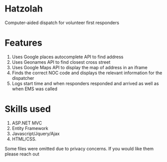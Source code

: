 # Hatzolah

Computer-aided dispatch for volunteer first responders

# Features
1. Uses Google places autocomplete API to find address
2. Uses Geonames API to find closest cross street
3. Uses Google Maps API to display the map of address in an iframe
4. Finds the correct NOC code and displays the relevant information for the dispatcher
5. Logs start time and when responders responded and arrived as well as when EMS was called

# Skills used

1. ASP.NET MVC
2. Entity Framework
3. Javascript/Jquery/Ajax
4. HTML/CSS.

Some files were omitted due to privacy concerns. If you would like them please reach out
